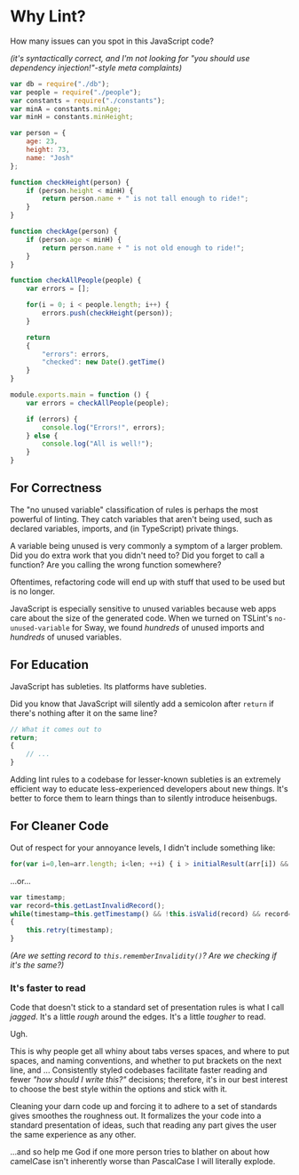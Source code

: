 # Why Lint?

How many issues can you spot in this JavaScript code?

*(it's syntactically correct, and I'm not looking for "you should use dependency injection!"-style meta complaints)*

```javascript
var db = require("./db");
var people = require("./people");
var constants = require("./constants");
var minA = constants.minAge;
var minH = constants.minHeight;

var person = {
	age: 23,
	height: 73,
	name: "Josh"
};

function checkHeight(person) {
    if (person.height < minH) {
        return person.name + " is not tall enough to ride!";
    }
}

function checkAge(person) {
    if (person.age < minH) {
        return person.name + " is not old enough to ride!";
    }
}

function checkAllPeople(people) {
    var errors = [];

    for(i = 0; i < people.length; i++) {
        errors.push(checkHeight(person));
    }

    return
    {
        "errors": errors,
        "checked": new Date().getTime()
    }
}

module.exports.main = function () {
    var errors = checkAllPeople(people);

    if (errors) {
        console.log("Errors!", errors);
    } else {
        console.log("All is well!");
    }
}
```

## For Correctness

The "no unused variable" classification of rules is perhaps the most powerful of linting.
They catch variables that aren't being used, such as declared variables, imports, and (in TypeScript) private things.

A variable being unused is very commonly a symptom of a larger problem.
Did you do extra work that you didn't need to?
Did you forget to call a function?
Are you calling the wrong function somewhere?

Oftentimes, refactoring code will end up with stuff that used to be used but is no longer.

JavaScript is especially sensitive to unused variables because web apps care about the size of the generated code.
When we turned on TSLint's `no-unused-variable` for Sway, we found *hundreds* of unused imports and *hundreds* of unused variables.


## For Education

JavaScript has subleties.
Its platforms have subleties.

Did you know that JavaScript will silently add a semicolon after `return` if there's nothing after it on the same line?

```javascript
// What it comes out to
return;
{
    // ...
}
```

Adding lint rules to a codebase for lesser-known subleties is an extremely efficient way to educate less-experienced developers about new things.
It's better to force them to learn things than to silently introduce heisenbugs.


## For Cleaner Code

Out of respect for your annoyance levels, I didn't include something like:

```javascript
for(var i=0,len=arr.length; i<len; ++i) { i > initialResult(arr[i]) && otherResult(arr[i + 1 % arr.length]); }
```

...or...

```javascript
var timestamp;
var record=this.getLastInvalidRecord();
while(timestamp=this.getTimestamp() && !this.isValid(record) && record=this.rememberInvalidity())
{
    this.retry(timestamp);
}
```

*(Are we setting record to `this.rememberInvalidity()`? Are we checking if it's the same?)*


### It's faster to read

Code that doesn't stick to a standard set of presentation rules is what I call *jagged*.
It's a little *rough* around the edges.
It's a little *tougher* to read.

Ugh.

This is why people get all whiny about tabs verses spaces, and where to put spaces, and naming conventions, and whether to put brackets on the next line, and ...
Consistently styled codebases facilitate faster reading and fewer *"how should I write this?"* decisions; therefore, it's in our best interest to choose the best style within the options and stick with it.

Cleaning your darn code up and forcing it to adhere to a set of standards gives smoothes the roughness out.
It formalizes the your code into a standard presentation of ideas, such that reading any part gives the user the same experience as any other.

...and so help me God if one more person tries to blather on about how *c*amel*C*ase isn't inherently worse than *P*ascal*C*ase I will literally explode.

